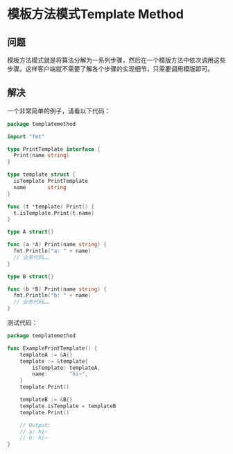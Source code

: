 # 模板方法模式Template Method
## 问题
模板方法模式就是将算法分解为一系列步骤，然后在一个模版方法中依次调用这些步骤。这样客户端就不需要了解各个步骤的实现细节，只需要调用模版即可。

## 解决
一个非常简单的例子，请看以下代码：
```go
package templatemethod

import "fmt"

type PrintTemplate interface {
  Print(name string)
}

type template struct {
  isTemplate PrintTemplate
  name       string
}

func (t *template) Print() {
  t.isTemplate.Print(t.name)
}

type A struct{}

func (a *A) Print(name string) {
  fmt.Println("a: " + name)
  // 业务代码……
}

type B struct{}

func (b *B) Print(name string) {
  fmt.Println("b: " + name)
  // 业务代码……
}
```
测试代码：
```go
package templatemethod

func ExamplePrintTemplate() {
	templateA := &A{}
	template := &template{
		isTemplate: templateA,
		name:       "hi~",
	}
	template.Print()

	templateB := &B{}
	template.isTemplate = templateB
	template.Print()

	// Output:
	// a: hi~
	// b: hi~
}
```